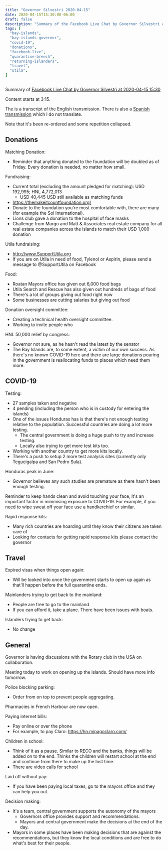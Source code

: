 ```yaml
---
title: "Governor Silvestri 2020-04-15"
date: 2020-04-15T15:30:00-06:00
draft: false
description: "Summary of the Facebook Live Chat by Governor Silvestri at 2020-04-15 15:30"
tags: [
  "bay-islands",
  "bay-islands-governor",
  "covid-19",
  "donations",
  "facebook-live",
  "quarantine-breech",
  "returning-islanders",
  "travel",
  "utila",
]
---
```


Summary of [Facebook Live Chat by Governor Silvestri at 2020-04-15
15:30](https://www.facebook.com/gobernacionislas/videos/1396234960578110)

Content starts at 3:15.

The is a transcript of the English transmission. There is also a [Spanish
transmission](https://www.facebook.com/gobernacionislas/videos/242813453745997)
which I do not translate.

Note that it's been re-ordered and some repetition collapsed.

Donations
---------

Matching Donation:
* Reminder that anything donated to the foundation will be doubled as of
  Friday. Every donation is needed, no matter how small.

Fundraising:
* Current total (excluding the amount pledged for matching):
  USD 192,995; HNL 4,772,013
  * USD 40,445 USD still available as matching funds
* https://themakeitcountfoundation.org/
* Donate to the foundation you're most comfortable with, there are many (for
  example the Sol International).
* Lions club gave a donation to the hospital of face masks
* Challenge from Margo and Matt & Associates real estate company for all real
  estate companies across the islands to match their USD 1,000 donation

Utila fundraising:
* http://www.SupportUtila.org
* If you are on Utila in need of food, Tylenol or Aspirin, please send a
  message to @SupportUtila on Facebook

Food:
* Roatan Mayors office has given out 6,000 food bags
* Utila Search and Rescue has also given out hundreds of bags of food
* There's a lot of groups giving out food right now
* Some businesses are cutting salaries but giving out food

Donation oversight committee:
* Creating a technical health oversight committee.
* Working to invite people who 

HNL 50,000 relief by congress:
* Governor not sure, as he hasn't read the latest by the senator
* The Bay Islands are, to some extent, a victim of our own success. As there's
  no known COVID-19 here and there are large donations pouring in the
  government is reallocating funds to places which need them more.

COVID-19
--------

Testing:
* 27 samples taken and negative
* 4 pending (including the person who is in custody for entering the islands)
* One of the issues Honduras has is that there's not enough testing relative to
  the population. Successful countries are doing a lot more testing.
  * The central government is doing a huge push to try and increase testing.
  * Locally also trying to get more test kits too.
* Working with another country to get more kits locally.
* There's a push to setup 2 more test analysis sites (currently only
  Tegucigalpa and San Pedro Sula).

Honduras peak in June:
* Governor believes any such studies are premature as there hasn't been enough
  testing.

Reminder to keep hands clean and avoid touching your face, it's an important
factor in minimising exposure to COVID-19. For example, if you need to wipe
sweat off your face use a handkerchief or similar.

Rapid response kits:
* Many rich countries are hoarding until they know their citizens are taken
  care of
* Looking for contacts for getting rapid response kits please contact the
  governor

Travel
------

Expired visas when things open again:
* Will be looked into once the government starts to open up again as that'll
  happen before the full quarantine ends.

Mainlanders trying to get back to the mainland:
* People are free to go to the mainland
* If you can afford it, take a plane. There have been issues with boats.

Islanders trying to get back:
* No change

General
-------

Governor is having discussions with the Rotary club in the USA on collaboration.

Meeting today to work on opening up the islands. Should have more info tomorrow.

Police blocking parking:
* Order from on top to prevent people aggregating.

Pharmacies in French Harbour are now open.

Paying internet bills:
* Pay online or over the phone
* For example, to pay Claro: https://hn.mipagoclaro.com/

Children in school:
* Think of it as a pause. Similar to RECO and the banks, things will be added
  on to the end. Thinks the children will restart school at the end and
  continue from there to make up the lost time.
* There are video calls for school

Laid off without pay:
* If you have been paying local taxes, go to the mayors office and they can
  help you out.

Decision making:
* It's a team, central government supports the autonomy of the mayors
  * Governors office provides support and recommendations.
  * Mayors and central government make the decisions at the end of the day.
* Mayors in some places have been making decisions that are against the
  recommendations, but they know the local conditions and are free to do what's
  best for their people.

